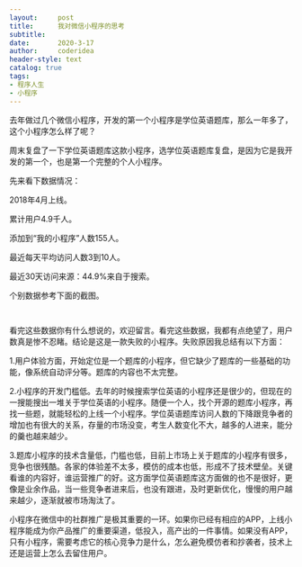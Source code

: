 ```yaml
---
layout:     post
title:      我对微信小程序的思考
subtitle:   
date:       2020-3-17
author:     coderidea
header-style: text
catalog: true
tags:
- 程序人生
- 小程序
--- 
```

<p>去年做过几个微信小程序，开发的第一个小程序是学位英语题库，那么一年多了，这个小程序怎么样了呢？</p>

<p>周末复盘了一下学位英语题库这款小程序，选学位英语题库复盘，是因为它是我开发的第一个，也是第一个完整的个人小程序。</p>

<p>先来看下数据情况：</p>

<p>2018年4月上线。</p>

<p>累计用户4.9千人。</p>

<p>添加到“我的小程序”人数155人。</p>

<p>最近每天平均访问人数3到10人。</p>

<p>最近30天访问来源：44.9%来自于搜索。</p>

<p>个别数据参考下面的截图。</p>

<p><img alt="" class="has" src="https://imgconvert.csdnimg.cn/aHR0cHM6Ly91cGxvYWQtaW1hZ2VzLmppYW5zaHUuaW8vdXBsb2FkX2ltYWdlcy8xNTYxMjk0OS02NGQ5ZjdkNGRjNzIwNzIwP2ltYWdlTW9ncjIvYXV0by1vcmllbnQvc3RyaXAlN0NpbWFnZVZpZXcyLzIvdy8xMjQw" /></p>

<p><img alt="" class="has" src="https://imgconvert.csdnimg.cn/aHR0cHM6Ly91cGxvYWQtaW1hZ2VzLmppYW5zaHUuaW8vdXBsb2FkX2ltYWdlcy8xNTYxMjk0OS1lNGYzMDY2OThlMzgxOWYxP2ltYWdlTW9ncjIvYXV0by1vcmllbnQvc3RyaXAlN0NpbWFnZVZpZXcyLzIvdy8xMjQw" /></p>

<p>看完这些数据你有什么想说的，欢迎留言。看完这些数据，我都有点绝望了，用户数真是惨不忍睹。结论是这是一款失败的小程序。失败原因我总结有以下方面：</p>

<p>1.用户体验方面，开始定位是一个题库的小程序，但它缺少了题库的一些基础的功能，像系统自动评分等。题库的内容也不太完整。</p>

<p>2.小程序的开发门槛低。去年的时候搜索学位英语的小程序还是很少的，但现在的一搜能搜出一堆关于学位英语的小程序。随便一个人，找个开源的题库小程序，再找一些题，就能轻松的上线一个小程序。学位英语题库访问人数的下降跟竞争者的增加也有很大的关系，存量的市场没变，考生人数变化不大，越多的人进来，能分的羹也越来越少。</p>

<p>3.题库小程序的技术含量低，门槛也低，目前上市场上关于题库的小程序有很多，竞争也很残酷。各家的体验差不太多，模仿的成本也低，形成不了技术壁垒。关键看谁的内容好，谁运营推广的好。这方面学位英语题库这方面做的也不是很好，更像是业余作品，当一些竞争者进来后，也没有跟进，及时更新优化，慢慢的用户越来越少，逐渐就被市场淘汰了。</p>

<p>小程序在微信中的社群推广是极其重要的一环。如果你已经有相应的APP，上线小程序能成为你产品推广的重要渠道，低投入，高产出的一件事情。如果没有APP，只有小程序，需要考虑它的核心竞争力是什么，怎么避免模仿者和抄袭者，技术上还是运营上怎么去留住用户。</p>
